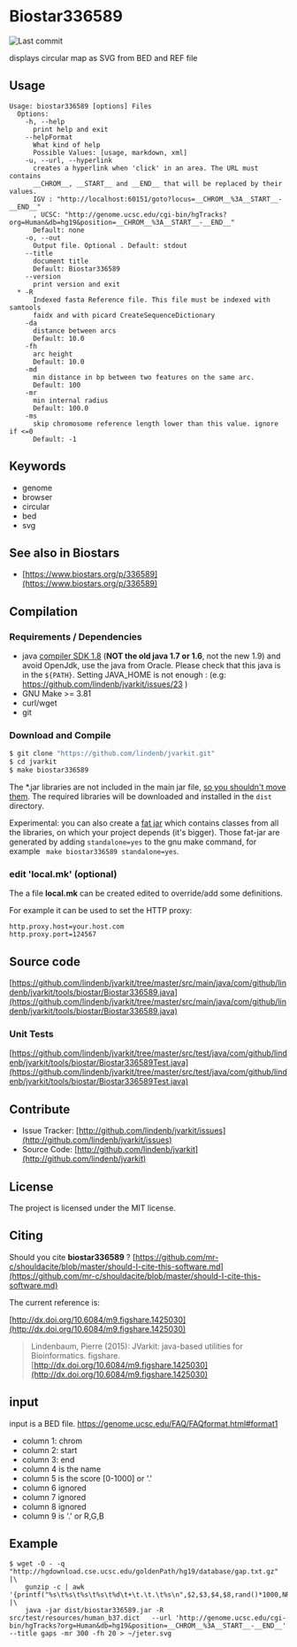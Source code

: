 # Biostar336589

![Last commit](https://img.shields.io/github/last-commit/lindenb/jvarkit.png)

displays circular map as SVG from BED and REF file


## Usage

```
Usage: biostar336589 [options] Files
  Options:
    -h, --help
      print help and exit
    --helpFormat
      What kind of help
      Possible Values: [usage, markdown, xml]
    -u, --url, --hyperlink
      creates a hyperlink when 'click' in an area. The URL must contains 
      __CHROM__, __START__ and __END__ that will be replaced by their values. 
      IGV : "http://localhost:60151/goto?locus=__CHROM__%3A__START__-__END__" 
      , UCSC: "http://genome.ucsc.edu/cgi-bin/hgTracks?org=Human&db=hg19&position=__CHROM__%3A__START__-__END__"
      Default: none
    -o, --out
      Output file. Optional . Default: stdout
    --title
      document title
      Default: Biostar336589
    --version
      print version and exit
  * -R
      Indexed fasta Reference file. This file must be indexed with samtools 
      faidx and with picard CreateSequenceDictionary
    -da
      distance between arcs
      Default: 10.0
    -fh
      arc height
      Default: 10.0
    -md
      min distance in bp between two features on the same arc.
      Default: 100
    -mr
      min internal radius
      Default: 100.0
    -ms
      skip chromosome reference length lower than this value. ignore if <=0
      Default: -1

```


## Keywords

 * genome
 * browser
 * circular
 * bed
 * svg



## See also in Biostars

 * [https://www.biostars.org/p/336589](https://www.biostars.org/p/336589)


## Compilation

### Requirements / Dependencies

* java [compiler SDK 1.8](http://www.oracle.com/technetwork/java/index.html) (**NOT the old java 1.7 or 1.6**, not the new 1.9) and avoid OpenJdk, use the java from Oracle. Please check that this java is in the `${PATH}`. Setting JAVA_HOME is not enough : (e.g: https://github.com/lindenb/jvarkit/issues/23 )
* GNU Make >= 3.81
* curl/wget
* git


### Download and Compile

```bash
$ git clone "https://github.com/lindenb/jvarkit.git"
$ cd jvarkit
$ make biostar336589
```

The *.jar libraries are not included in the main jar file, [so you shouldn't move them](https://github.com/lindenb/jvarkit/issues/15#issuecomment-140099011 ).
The required libraries will be downloaded and installed in the `dist` directory.

Experimental: you can also create a [fat jar](https://stackoverflow.com/questions/19150811/) which contains classes from all the libraries, on which your project depends (it's bigger). Those fat-jar are generated by adding `standalone=yes` to the gnu make command, for example ` make biostar336589 standalone=yes`.

### edit 'local.mk' (optional)

The a file **local.mk** can be created edited to override/add some definitions.

For example it can be used to set the HTTP proxy:

```
http.proxy.host=your.host.com
http.proxy.port=124567
```
## Source code 

[https://github.com/lindenb/jvarkit/tree/master/src/main/java/com/github/lindenb/jvarkit/tools/biostar/Biostar336589.java](https://github.com/lindenb/jvarkit/tree/master/src/main/java/com/github/lindenb/jvarkit/tools/biostar/Biostar336589.java)

### Unit Tests

[https://github.com/lindenb/jvarkit/tree/master/src/test/java/com/github/lindenb/jvarkit/tools/biostar/Biostar336589Test.java](https://github.com/lindenb/jvarkit/tree/master/src/test/java/com/github/lindenb/jvarkit/tools/biostar/Biostar336589Test.java)


## Contribute

- Issue Tracker: [http://github.com/lindenb/jvarkit/issues](http://github.com/lindenb/jvarkit/issues)
- Source Code: [http://github.com/lindenb/jvarkit](http://github.com/lindenb/jvarkit)

## License

The project is licensed under the MIT license.

## Citing

Should you cite **biostar336589** ? [https://github.com/mr-c/shouldacite/blob/master/should-I-cite-this-software.md](https://github.com/mr-c/shouldacite/blob/master/should-I-cite-this-software.md)

The current reference is:

[http://dx.doi.org/10.6084/m9.figshare.1425030](http://dx.doi.org/10.6084/m9.figshare.1425030)

> Lindenbaum, Pierre (2015): JVarkit: java-based utilities for Bioinformatics. figshare.
> [http://dx.doi.org/10.6084/m9.figshare.1425030](http://dx.doi.org/10.6084/m9.figshare.1425030)


## input

input is a BED file. https://genome.ucsc.edu/FAQ/FAQformat.html#format1

  * column 1: chrom
  * column 2: start
  * column 3: end
  * column 4 is the name
  * column 5 is the score [0-1000] or '.'
  * column 6 ignored
  * column 7 ignored
  * column 8 ignored
  * column 9 is '.' or R,G,B


## Example

```
$ wget -O - -q  "http://hgdownload.cse.ucsc.edu/goldenPath/hg19/database/gap.txt.gz" |\
	gunzip -c | awk '{printf("%s\t%s\t%s\t%s\t%d\t+\t.\t.\t%s\n",$2,$3,$4,$8,rand()*1000,NR%20==0?"255,0,250":".");}' |\
	java -jar dist/biostar336589.jar -R src/test/resources/human_b37.dict   --url 'http://genome.ucsc.edu/cgi-bin/hgTracks?org=Human&db=hg19&position=__CHROM__%3A__START__-__END__' --title gaps -mr 300 -fh 20 > ~/jeter.svg 
```




